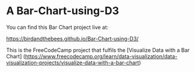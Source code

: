 # A Bar-Chart-using-D3

You can find this Bar Chart project live at:

https://birdandthebees.github.io/Bar-Chart-using-D3/

This is the FreeCodeCamp project that fulfils the [Visualize Data with a Bar Chart] 
(https://www.freecodecamp.org/learn/data-visualization/data-visualization-projects/visualize-data-with-a-bar-chart)
